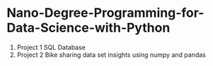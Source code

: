 # Nano-Degree-Programming-for-Data-Science-with-Python
<ol>
<li>Project 1 SQL Database </li>
<li>Project 2 Bike sharing data set insights using numpy and pandas</li>
</ol>
